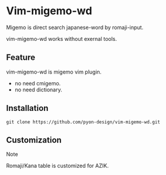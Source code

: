 # Vim-migemo-wd
Migemo is direct search japanese-word by romaji-input.

vim-migemo-wd works without exernal tools.

## Feature
vim-migemo-wd is migemo vim plugin.
* no need cmigemo.
* no need dictionary.

## Installation
```
git clone https://github.com/pyon-design/vim-migemo-wd.git
```

## Customization
> [!NOTE]
> Romaji/Kana table is customized for AZIK.

